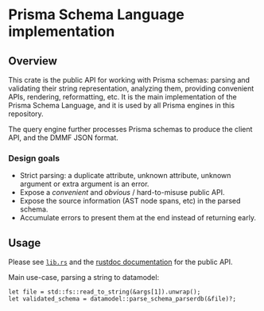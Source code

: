 # Prisma Schema Language implementation

## Overview

This crate is the public API for working with Prisma schemas: parsing and
validating their string representation, analyzing them, providing convenient
APIs, rendering, reformatting, etc. It is the main implementation of the Prisma
Schema Language, and it is used by all Prisma engines in this repository.

The query engine further processes Prisma schemas to produce the client API,
and the DMMF JSON format.

### Design goals

- Strict parsing: a duplicate attribute, unknown attribute, unknown argument or extra argument is an error.
- Expose a _convenient_ and _obvious_ / hard-to-misuse public API.
- Expose the source information (AST node spans, etc) in the parsed schema.
- Accumulate errors to present them at the end instead of returning early.

## Usage

Please see [`lib.rs`](src/lib.rs) and the [rustdoc documentation](https://prisma.github.io/prisma-engines/doc/datamodel/) for the public API.

Main use-case, parsing a string to datamodel:

```ignore
let file = std::fs::read_to_string(&args[1]).unwrap();
let validated_schema = datamodel::parse_schema_parserdb(&file)?;
```
